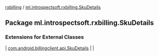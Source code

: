[rxbilling](../index.md) / [ml.introspectsoft.rxbilling.SkuDetails](./index.md)

## Package ml.introspectsoft.rxbilling.SkuDetails

### Extensions for External Classes

| [com.android.billingclient.api.SkuDetails](com.android.billingclient.api.-sku-details/index.md) |  |

